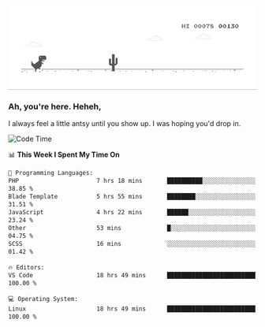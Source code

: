 
<div align="center">
    <img align="center" src="dino.gif">
</div>

### Ah, you're here. Heheh, 
I always feel a little antsy until you show up. I was hoping you'd drop in.

<!--START_SECTION:mrepol742-->
![Code Time](http://img.shields.io/badge/Code%20Time-2%2C771%20hrs%2048%20mins-blue)

📊 **This Week I Spent My Time On** 

```text
💬 Programming Languages: 
PHP                      7 hrs 18 mins       ██████████░░░░░░░░░░░░░░░   38.85 % 
Blade Template           5 hrs 55 mins       ████████░░░░░░░░░░░░░░░░░   31.51 % 
JavaScript               4 hrs 22 mins       ██████░░░░░░░░░░░░░░░░░░░   23.24 % 
Other                    53 mins             █░░░░░░░░░░░░░░░░░░░░░░░░   04.75 % 
SCSS                     16 mins             ░░░░░░░░░░░░░░░░░░░░░░░░░   01.42 % 

🔥 Editors: 
VS Code                  18 hrs 49 mins      █████████████████████████   100.00 % 

💻 Operating System: 
Linux                    18 hrs 49 mins      █████████████████████████   100.00 % 
```


<!--END_SECTION:mrepol742-->
